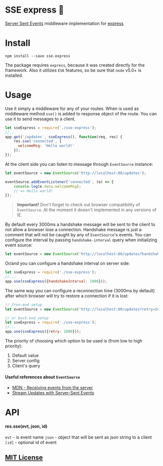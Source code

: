 # SSE express :satellite:
[Server Sent Events](https://developer.mozilla.org/en-US/docs/Web/API/Server-sent_events/Using_server-sent_events) middleware implementation for [express](http://expressjs.com/)

# Install
`npm install --save sse-express`

The package requires `express`, because it was created directly for the framework. Also it utilizes `ES6` features, so be sure that `node` v5.0+ is installed.

# Usage
Use it simply a middleware for any of your routes. When is used as middleware method `sse()` is added to response object of the route. You can use it to send messages to a client.

```javascript
let sseExpress = require('./sse-express');
//...
app.get('/updates', sseExpress(), function(req, res) {
    res.sse('connected', {
      welcomeMsg: 'Hello world!'
    });
});
```

At the client side you can listen to message through `EventSource` instance:

```javascript
let eventSource = new EventSource('http://localhost:80/updates');

eventSource.addEventListener('connected', (e) => {
    console.log(e.data.welcomeMsg);
    // => Hello world!
});
```

> **Important!** Don't forget to check out browser compatibility of `EventSource`. At the moment it doesn't implemented in any versions of IE.

By default every 3000ms a handshake message will be sent to the client to not allow a browser lose a connection. Handshake message is just a comment that will not be caught by any of `EventSource`'s events.
You can configure the interval by passing `handshake-interval` query when initializing event source:

```javascript
let eventSource = new EventSource('http://localhost:80/updates?handshake-interval=1000');
```

Or/and you can configure a handshake interval on server side:

```javascript
let sseExpress = require('./sse-express');
//...
app.use(sseExpress({handshakeInterval: 1000}));
```

The same way you can configure a reconnection time (3000ms by default) after which browser will try to restore a connection if it is lost:

```javascript
// fron-end setup
let eventSource = new EventSource('http://localhost:80/updates?retry=1000');

// or back-end setup
let sseExpress = require('./sse-express');
//...
app.use(sseExpress({retry: 1000}));
```

The priority of choosing which option to be used is (from low to high priority):

1. Default value
2. Server config
3. Client's query

#### Useful references about `EventSource`
* [MDN - Receiving events from the server](https://developer.mozilla.org/en-US/docs/Web/API/Server-sent_events/Using_server-sent_events)
* [Stream Updates with Server-Sent Events](http://www.html5rocks.com/en/tutorials/eventsource/basics/#toc-reconnection-timeout)

# API
#### res.sse(evt, json, id)
`evt` - is event name
`json` - object that will be sent as json string to a client
`[id]` - optional id of event

## [MIT License](http://likerrr.mit-license.org/)